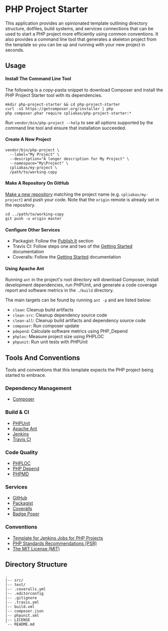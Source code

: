# PHP Project Starter

This application provides an opinionated template outlining directory structure,
dotfiles, build systems, and services connections that can be used to start a
PHP project more efficiently using common conventions. It also provides a
command line tool that generates a skeleton project from the template so you
can be up and running with your new project in seconds.

## Usage

#### Install The Command Line Tool

The following is a copy-pasta snippet to download Composer and install the PHP
Project Starter tool with its dependencies.

```
mkdir php-project-starter && cd php-project-starter
curl -sS https://getcomposer.org/installer | php
php composer.phar require cpliakas/php-project-starter:*
```

Run `vendor/bin/php-project --help` to see all options supported by the command
line tool and ensure that installation succeeded.

#### Create A New Project

```
vendor/bin/php-project \
  --label="My Project" \
  --description="A longer description for My Project" \
  --namespace="My\Project" \
  cpliakas/my-project \
  /path/to/working-copy
```

#### Make A Repository On GitHub

[Make a new repository](https://help.github.com/articles/create-a-repo#make-a-new-repository-on-github)
matching the project name (e.g. `cpliakas/my-project`) and push your code. Note
that the `origin` remote is already set in the repository.

```
cd ../path/to/working-copy
git push -u origin master
```

#### Configure Other Services

  * Packagist: Follow the [Publish It](https://packagist.org/) section
  * Travis CI: Follow steps one and two of the [Getting Started](http://about.travis-ci.org/docs/user/getting-started/#Step-one%3A-Sign-in) documentation
  * Coveralls: Follow the [Getting Started](https://coveralls.io/docs) documentation

#### Using Apache Ant

Running `ant` in the project's root directory will download Composer, install
development dependencies, run PHPUnit, and generate a code coverage report and
software metrics in the `./build` directory.

The main targets can be found by running `ant -p` and are listed below:

* `clean`: Cleanup build artifacts
* `clean-src`: Cleanup dependency source code
* `clean-all`: Cleanup build artifacts and dependency source code
* `composer`: Run composer update
* `pdepend`: Calculate software metrics using PHP_Depend
* `phploc`: Measure project size using PHPLOC
* `phpunit`: Run unit tests with PHPUnit

## Tools And Conventions

Tools and conventions that this template expects the PHP project being started
to embrace.

### Dependency Management

* [Composer](http://getcomposer.org/)

### Build & CI

* [PHPUnit](https://github.com/sebastianbergmann/phpunit/)
* [Apache Ant](http://ant.apache.org/)
* [Jenkins](http://jenkins-ci.org/)
* [Travis CI](https://travis-ci.org/)

### Code Quality

* [PHPLOC](https://github.com/sebastianbergmann/phploc)
* [PHP Depend](http://pdepend.org/)
* [PHPMD](http://phpmd.org/)

### Services

* [GitHub](https://github.com/)
* [Packagist](https://packagist.org/)
* [Coveralls](https://coveralls.io/)
* [Badge Poser](https://poser.pugx.org/)

### Conventions

* [Template for Jenkins Jobs for PHP Projects](http://jenkins-php.org/)
* [PHP Standards Recommendations (PSR)](http://www.php-fig.org/)
* [The MIT License (MIT)](http://opensource.org/licenses/MIT)

## Directory Structure

```
.
|-- src/
|-- test/
|-- .coveralls.yml
|-- .editorconfig
|-- .gitignore
|-- .travis.yml
|-- build.xml
|-- composer.json
|-- phpunit.xml
|-- LICENSE
`-- README.md

```
